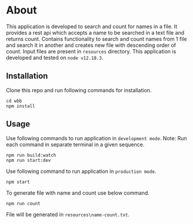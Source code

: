 # About

This application is developed to search and count for names in a file.
It provides a rest api which accepts a name to be searched in a text file and returns count.
Contains functionality to search and count names from 1 file and search it in another and creates
new file with descending order of count.
Input files are present in `resources` directory.
This application is developed and tested on `node v12.18.3`.

## Installation

Clone this repo and run following commands for installation.
```
cd wbb
npm install
```

## Usage

Use following commands to run application in `development mode`.
Note: Run each command in separate terminal in a given sequence.
```
npm run build:watch
npm run start:dev
```

Use following command to run application in `production mode`.
```
npm start
```

To generate file with name and count use below command.
```
npm run count
```
File will be generated in `resources\name-count.txt`.